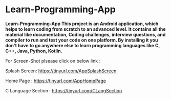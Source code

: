 # Learn-Programming-App
**Learn-Programming-App This project is an Android application, which helps to learn coding from scratch to an advanced level. It contains all the material like documentation, Coding challenges, interview questions, and compiler to run and test your code on one platform.
By installing it you don't have to go anywhere else to learn programming languages like C, C++, Java, Python, Kotlin.**

For Screen-Shot plsease click on below link :

Splash Screen:
https://tinyurl.com/AppSplashScreen

Home Page :
https://tinyurl.com/AppHomePage

C Language Section :
https://tinyurl.com/CLangSection
